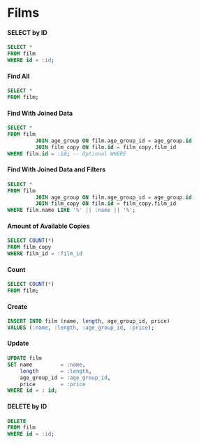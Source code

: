 # Films

#### SELECT by ID

```sql
SELECT *
FROM film
WHERE id = :id;
```

#### Find All

```sql
SELECT *
FROM film;
```

#### Find With Joined Data

```sql
SELECT *
FROM film
         JOIN age_group ON film.age_group_id = age_group.id
         JOIN film_copy ON film.id = film_copy.film_id
WHERE film.id = :id; -- Optional WHERE
```

#### Find With Joined Data and Filters

```sql
SELECT *
FROM film
         JOIN age_group ON film.age_group_id = age_group.id
         JOIN film_copy ON film.id = film_copy.film_id
WHERE film.name LIKE '%' || :name || '%';
```

#### Amount of Available Copies

```sql
SELECT COUNT(*)
FROM film_copy
WHERE film_id = :film_id
```

#### Count

```sql
SELECT COUNT(*)
FROM film;
```

#### Create

```sql
INSERT INTO film (name, length, age_group_id, price)
VALUES (:name, :length, :age_group_id, :price);
```

#### Update

```sql
UPDATE film
SET name         = :name,
    length       = :length,
    age_group_id = :age_group_id,
    price        = :price
WHERE id = : id;
```

#### DELETE by ID

```sql
DELETE
FROM film
WHERE id = :id;
```

